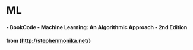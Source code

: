 # ML
#### - BookCode - Machine Learning: An Algorithmic Approach - 2nd Edition
#### from (http://stephenmonika.net/)
